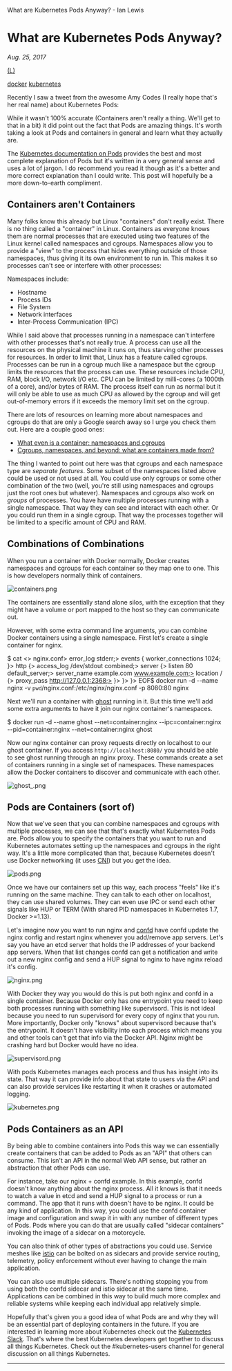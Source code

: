 What are Kubernetes Pods Anyway? - Ian Lewis

# What are Kubernetes Pods Anyway?

*Aug. 25, 2017*

[(L)](https://plus.google.com/share?app=110&url=https%3A%2F%2Fwww.ianlewis.org%2Fen%2Fwhat-are-kubernetes-pods-anyway)

 [docker](https://www.ianlewis.org/en/tag/docker)  [kubernetes](https://www.ianlewis.org/en/tag/kubernetes)

Recently I saw a tweet from the awesome Amy Codes (I really hope that's her real name) about Kubernetes Pods:

While it wasn't 100% accurate (Containers aren't really a thing. We'll get to that in a bit) it did point out the fact that Pods are amazing things. It's worth taking a look at Pods and containers in general and learn what they actually are.

The [Kubernetes documentation on Pods](https://kubernetes.io/docs/concepts/workloads/pods/pod/) provides the best and most complete explanation of Pods but it's written in a very general sense and uses a lot of jargon. I do recommend you read it though as it's a better and more correct explanation than I could write. This post will hopefully be a more down-to-earth compliment.

## Containers aren't Containers

Many folks know this already but Linux "containers" don't really exist. There is no thing called a "container" in Linux. Containers as everyone knows them are normal processes that are executed using two features of the Linux kernel called namespaces and cgroups. Namespaces allow you to provide a "view" to the process that hides everything outside of those namespaces, thus giving it its own environment to run in. This makes it so processes can't see or interfere with other processes:

Namespaces include:

- Hostname
- Process IDs
- File System
- Network interfaces
- Inter-Process Communication (IPC)

While I said above that processes running in a namespace can't interfere with other processes that's not really true. A process can use all the resources on the physical machine it runs on, thus starving other processes for resources. In order to limit that, Linux has a feature called cgroups. Processes can be run in a cgroup much like a namespace but the cgroup limits the resources that the process can use. These resources include CPU, RAM, block I/O, network I/O etc. CPU can be limited by milli-cores (a 1000th of a core), and/or bytes of RAM. The process itself can run as normal but it will only be able to use as much CPU as allowed by the cgroup and will get out-of-memory errors if it exceeds the memory limit set on the cgroup.

There are lots of resources on learning more about namespaces and cgroups do that are only a Google search away so I urge you check them out. Here are a couple good ones:

- [What even is a container: namespaces and cgroups](https://jvns.ca/blog/2016/10/10/what-even-is-a-container/)
- [Cgroups, namespaces, and beyond: what are containers made from?](https://www.youtube.com/watch?v=sK5i-N34im8)

The thing I wanted to point out here was that cgroups and each namespace type are *separate features*. Some subset of the namespaces listed above could be used or not used at all. You could use only cgroups or some other combination of the two (well, you're still using namespaces and cgroups just the root ones but whatever). Namespaces and cgroups also work on *groups* of processes. You have have multiple processes running with a single namespace. That way they can see and interact with each other. Or you could run them in a single cgroup. That way the processes together will be limited to a specific amount of CPU and RAM.

## Combinations of Combinations

When you run a container with Docker normally, Docker creates namespaces and cgroups for each container so they map one to one. This is how developers normally think of containers.

![containers.png](../_resources/60ccb2df901a09e974f220d35d4c4dbb.png)

The containers are essentially stand alone silos, with the exception that they might have a volume or port mapped to the host so they can communicate out.

However, with some extra command line arguments, you can combine Docker containers using a single namespace. First let's create a single container for nginx.

$ cat <<EOF >> nginx.conf> error_log stderr;> events { worker_connections 1024; }> http {> access_log /dev/stdout combined;> server {> listen 80 default_server;> server_name example.com www.example.com;> location / {> proxy_pass http://127.0.0.1:2368;> }> }> }> EOF$ docker run -d --name nginx -v `pwd`/nginx.conf:/etc/nginx/nginx.conf -p 8080:80 nginx

Next we'll run a container with [ghost](https://github.com/TryGhost/Ghost) running in it. But this time we'll add some extra arguments to have it join our nginx container's namespaces.

$ docker run -d --name ghost --net=container:nginx --ipc=container:nginx --pid=container:nginx --net=container:nginx ghost

Now our nginx container can proxy requests directly on localhost to our ghost container. If you access `http://localhost:8080/` you should be able to see ghost running through an nginx proxy. These commands create a set of containers running in a single set of namespaces. These namespaces allow the Docker containers to discover and communicate with each other.

![ghost_.png](../_resources/57b49d15684de9ec1a2b6519d3c252a7.png)

## Pods are Containers (sort of)

Now that we've seen that you can combine namespaces and cgroups with multiple processes, we can see that that's exactly what Kubernetes Pods are. Pods allow you to specify the containers that you want to run and Kubernetes automates setting up the namespaces and cgroups in the right way. It's a little more complicated than that, because Kubernetes doesn't use Docker networking (it uses [CNI](https://github.com/containernetworking/cni)) but you get the idea.

![pods.png](../_resources/e1c15c585fb9b07a06700535617710d1.png)

Once we have our containers set up this way, each process "feels" like it's running on the same machine. They can talk to each other on localhost, they can use shared volumes. They can even use IPC or send each other signals like HUP or TERM (With shared PID namespaces in Kubernetes 1.7, Docker >=1.13).

Let's imagine now you want to run nginx and [confd](https://github.com/kelseyhightower/confd) have confd update the nginx config and restart nginx whenever you add/remove app servers. Let's say you have an etcd server that holds the IP addresses of your backend app servers. When that list changes confd can get a notification and write out a new nginx config and send a HUP signal to nginx to have nginx reload it's config.

![nginx.png](../_resources/eb74e119bcd6761ffa209348c74015bc.png)

With Docker they way you would do this is put both nginx and confd in a single container. Because Docker only has one entrypoint you need to keep both processes running with something like supervisord. This is not ideal because you need to run supervisord for every copy of nginx that you run. More importantly, Docker only "knows" about supervisord because that's the entrypoint. It doesn't have visibility into each process which means you and other tools can't get that info via the Docker API. Nginx might be crashing hard but Docker would have no idea.

![supervisord.png](../_resources/d1905b0cd6994202b5746aafa032c8be.png)

With pods Kubernetes manages each process and thus has insight into its state. That way it can provide info about that state to users via the API and can also provide services like restarting it when it crashes or automated logging.

![kubernetes.png](../_resources/11564eb69de4c204be2d4d30d1653f3d.png)

## Pods Containers as an API

By being able to combine containers into Pods this way we can essentially create containers that can be added to Pods as an "API" that others can consume. This isn't an API in the normal Web API sense, but rather an abstraction that other Pods can use.

For instance, take our nginx + confd example. In this example, confd doesn't know anything about the nginx process. All it knows is that it needs to watch a value in etcd and send a HUP signal to a process or run a command. The app that it runs with doesn't have to be nginx. It could be any kind of application. In this way, you could use the confd container image and configuration and swap it in with any number of different types of Pods. Pods where you can do that are usually called "sidecar containers" invoking the image of a sidecar on a motorcycle.

You can also think of other types of abstractions you could use. Service meshes like [istio](https://istio.io/) can be bolted on as sidecars and provide service routing, telemetry, policy enforcement without ever having to change the main application.

You can also use multiple sidecars. There's nothing stopping you from using both the confd sidecar and istio sidecar at the same time. Applications can be combined in this way to build much more complex and reliable systems while keeping each individual app relatively simple.

Hopefully that's given you a good idea of what Pods are and why they will be an essential part of deploying containers in the future. If you are interested in learning more about Kubernetes check out the [Kubernetes Slack](http://slack.kubernetes.io/). That's where the best Kubernetes developers get together to discuss all things Kubernetes. Check out the #kubernetes-users channel for general discussion on all things Kubernetes.

* * *